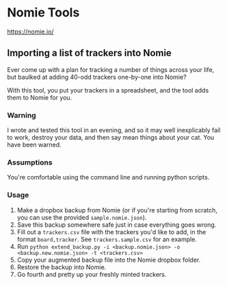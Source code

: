 # Nomie Tools

https://nomie.io/

## Importing a list of trackers into Nomie

Ever come up with a plan for tracking a number of things across your life, but baulked at
adding 40-odd trackers one-by-one into Nomie?

With this tool, you put your trackers in a spreadsheet, and the tool adds them to Nomie for you.

### Warning

I wrote and tested this tool in an evening, and so it may well inexplicably fail to work,
destroy your data, and then say mean things about your cat. You have been warned.

### Assumptions

You're comfortable using the command line and running python scripts.

### Usage

1. Make a dropbox backup from Nomie (or if you're starting from scratch, you can use the provided `sample.nomie.json`).
2. Save this backup somewhere safe just in case everything goes wrong.
3. Fill out a `trackers.csv` file with the trackers you'd like to add, in the format `board,tracker`. See `trackers.sample.csv` for an example.
4. Run `python extend_backup.py -i <backup.nomie.json> -o <backup.new.nomie.json> -t <trackers.csv>`
5. Copy your augmented backup file into the Nomie dropbox folder.
6. Restore the backup into Nomie.
7. Go fourth and pretty up your freshly minted trackers.
